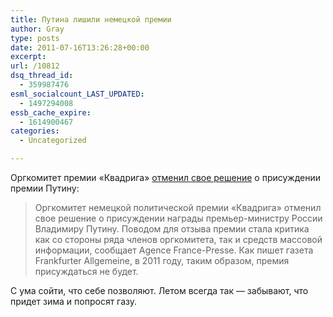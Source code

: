 ```yaml
---
title: Путина лишили немецкой премии
author: Gray
type: posts
date: 2011-07-16T13:26:28+00:00
excerpt:
url: /10812
dsq_thread_id:
  - 359987476
esml_socialcount_LAST_UPDATED:
  - 1497294008
essb_cache_expire:
  - 1614900467
categories:
  - Uncategorized

---
```








Оргкомитет премии &#171;Квадрига&#187; [отменил свое решение][1] о присуждении премии Путину:

> Оргкомитет немецкой политической премии &#171;Квадрига&#187; отменил свое решение о присуждении награды премьер-министру России Владимиру Путину. Поводом для отзыва премии стала критика как со стороны ряда членов оргкомитета, так и средств массовой информации, сообщает Agence France-Presse. Как пишет газета Frankfurter Allgemeine, в 2011 году, таким образом, премия присуждаться не будет.

С ума сойти, что себе позволяют. Летом всегда так — забывают, что придет зима и попросят газу.

 [1]: http://lenta.ru/news/2011/07/16/noprizeforyousir/